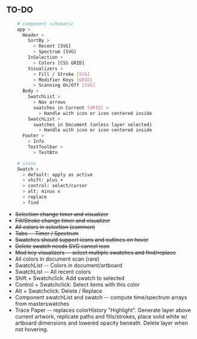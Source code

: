 ## TO-DO

```bash
    # component schematic
    app >
      Header >
        SortBy >
          > Recent [SVG]
          > Spectrum [SVG]
        InSelection >
          > Colors [CSS GRID]
        Visualizers >
          > Fill / Stroke [SVG]
          > Modifier Keys [GRID]
          > Scanning On/Off [SVG]
      Body >
        SwatchList >
          > Nav arrows
          swatches in Current [GRID] >
            > Handle with icon or icon centered inside
        SwatchList >
          swatches in Document (unless layer selected)
            > Handle with icon or icon centered inside
      Footer >
        > Info
        TestToolbar >
          > TestBtn

    # icons
    Swatch >
      > default: apply as active
      > shift: plus +
      > control: select/cursor
      > alt: minus x
      > replace
      > find

```

* ~~Selection change timer and visualizer~~
* ~~Fill/Stroke change timer and visualizer~~
* ~~All colors in selection (common)~~
* ~~Tabs -- Timer / Spectrum~~
* ~~Swatches should support icons and outlines on hover~~
* ~~Delete swatch needs SVG cancel icon~~
* ~~Mod key visualizers -- select multiple swatches and find/replace~~
* All colors in document scan (rare)
* SwatchList -- Colors in document/artboard
* SwatchList -- All recent colors
* Shift + Swatchclick: Add swatch to selected
* Control + Swatchclick: Select items with this color
* Alt + Swatchclick: Delete / Replace
* Component swatchList and swatch -- compute time/spectrum arrays from masterswatches
* Trace Paper -- replaces colorHistory "Highlight". Generate layer above current artwork, replicate paths and fills/strokes, place solid white w/ artboard dimensions and lowered opacity beneath. Delete layer when not hovering.
